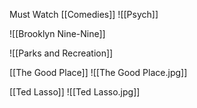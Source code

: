 Must Watch [[Comedies]]
![[Psych]]




![[Brooklyn Nine-Nine]]



![[Parks and Recreation]]



[[The Good Place]]
![[The Good Place.jpg]]


[[Ted Lasso]]
![[Ted Lasso.jpg]]